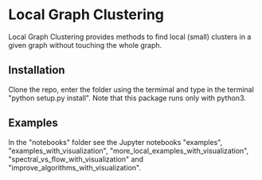 # Local Graph Clustering

Local Graph Clustering provides methods to find local (small) clusters in a given graph
without touching the whole graph.  

## Installation

Clone the repo, enter the folder using the termimal and type in the terminal "python setup.py install". 
Note that this package runs only with python3.

## Examples


In the "notebooks" folder see the Jupyter notebooks "examples", "examples_with_visualization", 
"more_local_examples_with_visualization", "spectral_vs_flow_with_visualization" and 
"improve_algorithms_with_visualization".